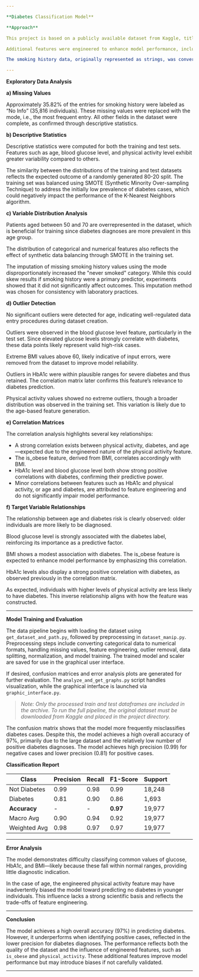 ```yaml
---

**Diabetes Classification Model**

**Approach**

This project is based on a publicly available dataset from Kaggle, titled *diabetes-prediction-dataset*, which includes information on over 100,000 patients. The dataset contains features such as age, gender, body mass index (BMI), hypertension status, cardiovascular conditions, smoking history, HbA1c level, and blood glucose level.

Additional features were engineered to enhance model performance, including age bins (<30, 30–50, 50–70, and >70 years), a physical activity level (calculated based on age, with a 10% noise factor), and a binary obesity indicator (set to 1 if the BMI exceeds 30). These features were designed to improve model accuracy by incorporating domain-informed attributes.

The smoking history data, originally represented as strings, was converted using one-hot encoding (via the `get_dummies` function), categorizing patients into: never smoked, formerly smoked, does not currently smoke, and currently smokes.

---
```


**Exploratory Data Analysis**

**a) Missing Values**

Approximately 35.82% of the entries for smoking history were labeled as “No Info” (35,816 individuals). These missing values were replaced with the mode, i.e., the most frequent entry. All other fields in the dataset were complete, as confirmed through descriptive statistics.

**b) Descriptive Statistics**

Descriptive statistics were computed for both the training and test sets. Features such as age, blood glucose level, and physical activity level exhibit greater variability compared to others.

The similarity between the distributions of the training and test datasets reflects the expected outcome of a randomly generated 80-20 split. The training set was balanced using SMOTE (Synthetic Minority Over-sampling Technique) to address the initially low prevalence of diabetes cases, which could negatively impact the performance of the K-Nearest Neighbors algorithm.

**c) Variable Distribution Analysis**

Patients aged between 50 and 70 are overrepresented in the dataset, which is beneficial for training since diabetes diagnoses are more prevalent in this age group.

The distribution of categorical and numerical features also reflects the effect of synthetic data balancing through SMOTE in the training set.

The imputation of missing smoking history values using the mode disproportionately increased the "never smoked" category. While this could skew results if smoking history were a primary predictor, experiments showed that it did not significantly affect outcomes. This imputation method was chosen for consistency with laboratory practices.

**d) Outlier Detection**

No significant outliers were detected for age, indicating well-regulated data entry procedures during dataset creation.

Outliers were observed in the blood glucose level feature, particularly in the test set. Since elevated glucose levels strongly correlate with diabetes, these data points likely represent valid high-risk cases.

Extreme BMI values above 60, likely indicative of input errors, were removed from the dataset to improve model reliability.

Outliers in HbA1c were within plausible ranges for severe diabetes and thus retained. The correlation matrix later confirms this feature’s relevance to diabetes prediction.

Physical activity values showed no extreme outliers, though a broader distribution was observed in the training set. This variation is likely due to the age-based feature generation.

**e) Correlation Matrices**

The correlation analysis highlights several key relationships:

* A strong correlation exists between physical activity, diabetes, and age—expected due to the engineered nature of the physical activity feature.
* The is\_obese feature, derived from BMI, correlates accordingly with BMI.
* HbA1c level and blood glucose level both show strong positive correlations with diabetes, confirming their predictive power.
* Minor correlations between features such as HbA1c and physical activity, or age and diabetes, are attributed to feature engineering and do not significantly impair model performance.

**f) Target Variable Relationships**

The relationship between age and diabetes risk is clearly observed: older individuals are more likely to be diagnosed.

Blood glucose level is strongly associated with the diabetes label, reinforcing its importance as a predictive factor.

BMI shows a modest association with diabetes. The is\_obese feature is expected to enhance model performance by emphasizing this correlation.

HbA1c levels also display a strong positive correlation with diabetes, as observed previously in the correlation matrix.

As expected, individuals with higher levels of physical activity are less likely to have diabetes. This inverse relationship aligns with how the feature was constructed.

---

**Model Training and Evaluation**

The data pipeline begins with loading the dataset using `get_dataset_and_path.py`, followed by preprocessing in `dataset_manip.py`. Preprocessing steps include converting categorical data to numerical formats, handling missing values, feature engineering, outlier removal, data splitting, normalization, and model training. The trained model and scaler are saved for use in the graphical user interface.

If desired, confusion matrices and error analysis plots are generated for further evaluation. The `analyze_and_get_graphs.py` script handles visualization, while the graphical interface is launched via `graphic_interface.py`.

> *Note: Only the processed train and test dataframes are included in the archive. To run the full pipeline, the original dataset must be downloaded from Kaggle and placed in the project directory.*

The confusion matrix shows that the model more frequently misclassifies diabetes cases. Despite this, the model achieves a high overall accuracy of 97%, primarily due to the large dataset and the relatively low number of positive diabetes diagnoses. The model achieves high precision (0.99) for negative cases and lower precision (0.81) for positive cases.

**Classification Report**

| Class        | Precision | Recall | F1-Score | Support |
| ------------ | --------- | ------ | -------- | ------- |
| Not Diabetes | 0.99      | 0.98   | 0.99     | 18,248  |
| Diabetes     | 0.81      | 0.90   | 0.86     | 1,693   |
| **Accuracy** | -         | -      | **0.97** | 19,977  |
| Macro Avg    | 0.90      | 0.94   | 0.92     | 19,977  |
| Weighted Avg | 0.98      | 0.97   | 0.97     | 19,977  |

---

**Error Analysis**

The model demonstrates difficulty classifying common values of glucose, HbA1c, and BMI—likely because these fall within normal ranges, providing little diagnostic indication.

In the case of age, the engineered physical activity feature may have inadvertently biased the model toward predicting no diabetes in younger individuals. This influence lacks a strong scientific basis and reflects the trade-offs of feature engineering.

---

**Conclusion**

The model achieves a high overall accuracy (97%) in predicting diabetes. However, it underperforms when identifying positive cases, reflected in the lower precision for diabetes diagnoses. The performance reflects both the quality of the dataset and the influence of engineered features, such as `is_obese` and `physical_activity`. These additional features improve model performance but may introduce biases if not carefully validated.

---
